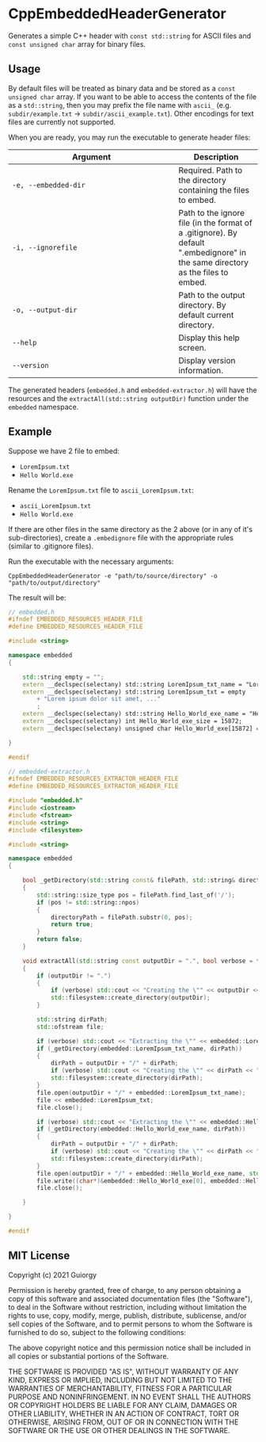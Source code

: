 # CppEmbeddedHeaderGenerator

 Generates a simple C++ header with `const std::string` for ASCII files and `const unsigned char` array for binary files.

## Usage

By default files will be treated as binary data and be stored as a `const unsigned char` array. If you want to be able to access the contents of the file as a `std::string`, then you may prefix the file name with `ascii_` (e.g. `subdir/example.txt` -> `subdir/ascii_example.txt`). Other encodings for text files are currently not supported.

When you are ready, you may run the executable to generate header files:

| <div style="width:20em">Argument</div> | Description
| - | - |
| `-e, --embedded-dir` | Required. Path to the directory containing the files to embed. |
| `-i, --ignorefile` | Path to the ignore file (in the format of a .gitignore). By default ".embedignore" in the same directory as the files to embed. |
| `-o, --output-dir` | Path to the output directory. By default current directory. |
| `--help` | Display this help screen. |
| `--version` | Display version information. |

The generated headers (`embedded.h` and `embedded-extractor.h`) will have the resources and the `extractAll(std::string outputDir)` function under the `embedded` namespace.

## Example

Suppose we have 2 file to embed:

- `LoremIpsum.txt`
- `Hello World.exe`

Rename the `LoremIpsum.txt` file to `ascii_LoremIpsum.txt`:

- `ascii_LoremIpsum.txt`
- `Hello World.exe`

If there are other files in the same directory as the 2 above (or in any of it's sub-directories), create a `.embedignore` file with the appropriate rules (similar to .gitignore files).

Run the executable with the necessary arguments:

`CppEmbeddedHeaderGenerator -e "path/to/source/directory" -o "path/to/output/directory"`

The result will be:

```cpp
// embedded.h
#ifndef EMBEDDED_RESOURCES_HEADER_FILE
#define EMBEDDED_RESOURCES_HEADER_FILE

#include <string>

namespace embedded
{

    std::string empty = "";
    extern __declspec(selectany) std::string LoremIpsum_txt_name = "LoremIpsum.txt";
    extern __declspec(selectany) std::string LoremIpsum_txt = empty
        + "Lorem ipsum dolor sit amet, ..."
        ;
    extern __declspec(selectany) std::string Hello_World_exe_name = "Hello World.exe";
    extern __declspec(selectany) int Hello_World_exe_size = 15872;
    extern __declspec(selectany) unsigned char Hello_World_exe[15872] = { 77, 90, 144, 0, 3, 0, 0, 0, 4, ... };

}

#endif
```

```cpp
// embedded-extractor.h
#ifndef EMBEDDED_RESOURCES_EXTRACTOR_HEADER_FILE
#define EMBEDDED_RESOURCES_EXTRACTOR_HEADER_FILE

#include "embedded.h"
#include <iostream>
#include <fstream>
#include <string>
#include <filesystem>

#include <string>

namespace embedded
{

    bool _getDirectory(std::string const& filePath, std::string& directoryPath)
    {
        std::string::size_type pos = filePath.find_last_of('/');
        if (pos != std::string::npos)
        {
            directoryPath = filePath.substr(0, pos);
            return true;
        }
        return false;
    }

    void extractAll(std::string const outputDir = ".", bool verbose = false)
    {
        if (outputDir != ".")
        {
            if (verbose) std::cout << "Creating the \"" << outputDir << "\" directory." << std::endl;
            std::filesystem::create_directory(outputDir);
        }

        std::string dirPath;
        std::ofstream file;

        if (verbose) std::cout << "Extracting the \"" << embedded::LoremIpsum_txt_name << "\" resource file." << std::endl;
        if (_getDirectory(embedded::LoremIpsum_txt_name, dirPath))
        {
            dirPath = outputDir + "/" + dirPath;
            if (verbose) std::cout << "Creating the \"" << dirPath << "\" directory." << std::endl;
            std::filesystem::create_directory(dirPath);
        }
        file.open(outputDir + "/" + embedded::LoremIpsum_txt_name);
        file << embedded::LoremIpsum_txt;
        file.close();

        if (verbose) std::cout << "Extracting the \"" << embedded::Hello_World_exe_name << "\" resource file." << std::endl;
        if (_getDirectory(embedded::Hello_World_exe_name, dirPath))
        {
            dirPath = outputDir + "/" + dirPath;
            if (verbose) std::cout << "Creating the \"" << dirPath << "\" directory." << std::endl;
            std::filesystem::create_directory(dirPath);
        }
        file.open(outputDir + "/" + embedded::Hello_World_exe_name, std::ios::out | std::ios::binary);
        file.write((char*)&embedded::Hello_World_exe[0], embedded::Hello_World_exe_size);
        file.close();

    }

}

#endif
```

## MIT License

Copyright (c) 2021 Guiorgy

Permission is hereby granted, free of charge, to any person obtaining a copy
of this software and associated documentation files (the "Software"), to deal
in the Software without restriction, including without limitation the rights
to use, copy, modify, merge, publish, distribute, sublicense, and/or sell
copies of the Software, and to permit persons to whom the Software is
furnished to do so, subject to the following conditions:

The above copyright notice and this permission notice shall be included in all
copies or substantial portions of the Software.

THE SOFTWARE IS PROVIDED "AS IS", WITHOUT WARRANTY OF ANY KIND, EXPRESS OR
IMPLIED, INCLUDING BUT NOT LIMITED TO THE WARRANTIES OF MERCHANTABILITY,
FITNESS FOR A PARTICULAR PURPOSE AND NONINFRINGEMENT. IN NO EVENT SHALL THE
AUTHORS OR COPYRIGHT HOLDERS BE LIABLE FOR ANY CLAIM, DAMAGES OR OTHER
LIABILITY, WHETHER IN AN ACTION OF CONTRACT, TORT OR OTHERWISE, ARISING FROM,
OUT OF OR IN CONNECTION WITH THE SOFTWARE OR THE USE OR OTHER DEALINGS IN THE
SOFTWARE.
